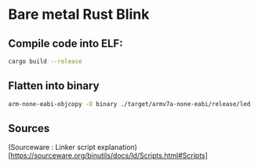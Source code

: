 # Bare metal Rust Blink

## Compile code into ELF: 
```bash
cargo build --release
```

## Flatten into binary
```bash
arm-none-eabi-objcopy -O binary ./target/armv7a-none-eabi/release/led ./kernel.img
```

## Sources
(Sourceware : Linker script explanation)[https://sourceware.org/binutils/docs/ld/Scripts.html#Scripts]

